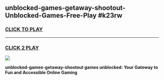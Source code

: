
## unblocked-games-getaway-shootout-Unblocked-Games-Free-Play #k23rw
<h3>
<a href="https://us.freeplayer.one?title=unblocked-games-getaway-shootout&ref=9M">CLICK TO PLAY</a></h3>
<hr>

<h3>
<a href="https://us.freeplayer.one?title=unblocked-games-getaway-shootout&ref=9M">CLICK 2 PLAY</a>
  
</h3>

<a href="https://us.freeplayer.one?title=unblocked-games-getaway-shootout&ref=9M"><img src="https://clearcache.store/games.png"></a>


**unblocked-games-getaway-shootout games unblocked: Your Gateway to Fun and Accessible Online Gaming**
